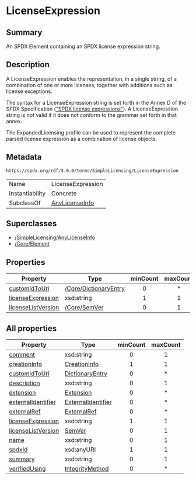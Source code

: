 <!-- Automatically generated by spec-parser v2.3.0 on 2024-07-29T18:25:30.305944+00:00 -->
<!-- SPDX-License-Identifier: Community-Spec-1.0 -->

# LicenseExpression

## Summary

An SPDX Element containing an SPDX license expression string.


## Description

A LicenseExpression enables the representation, in a single string, of a
combination of one or more licenses, together with additions such as license
exceptions.

The syntax for a LicenseExpression string is set forth in the Annex D
of the SPDX Specification
(["SPDX license expressions"](../../../annexes/SPDX-license-expressions.md)).
A LicenseExpression string is not valid if it does not conform to the grammar
set forth in that annex.

The ExpandedLicensing profile can be used to represent the complete parsed
license expression as a combination of license objects.


## Metadata

`https://spdx.org/rdf/3.0.0/terms/SimpleLicensing/LicenseExpression`


| | |
|---|---|
| Name | LicenseExpression |
| Instantiability | Concrete |
| SubclassOf | [AnyLicenseInfo](../Classes/AnyLicenseInfo.md) |


## Superclasses

* [/SimpleLicensing/AnyLicenseInfo](../../SimpleLicensing/Classes/AnyLicenseInfo.md)
* [/Core/Element](../../Core/Classes/Element.md)




## Properties

| Property | Type | minCount | maxCount |
|---|---|:---:|:---:|
| [customIdToUri](../Properties/customIdToUri.md) | [/Core/DictionaryEntry](../../Core/Classes/DictionaryEntry.md) | 0 | * |
| [licenseExpression](../Properties/licenseExpression.md) | xsd:string | 1 | 1 |
| [licenseListVersion](../Properties/licenseListVersion.md) | [/Core/SemVer](../../Core/Datatypes/SemVer.md) | 0 | 1 |



## All properties

| Property | Type | minCount | maxCount |
|---|---|:---:|:---:|
| [comment](../../Core/Properties/comment.md) | xsd:string | 0 | 1 |
| [creationInfo](../../Core/Properties/creationInfo.md) | [CreationInfo](../../Core/Classes/CreationInfo.md) | 1 | 1 |
| [customIdToUri](../../SimpleLicensing/Properties/customIdToUri.md) | [DictionaryEntry](../../Core/Classes/DictionaryEntry.md) | 0 | * |
| [description](../../Core/Properties/description.md) | xsd:string | 0 | 1 |
| [extension](../../Core/Properties/extension.md) | [Extension](../../Extension/Classes/Extension.md) | 0 | * |
| [externalIdentifier](../../Core/Properties/externalIdentifier.md) | [ExternalIdentifier](../../Core/Classes/ExternalIdentifier.md) | 0 | * |
| [externalRef](../../Core/Properties/externalRef.md) | [ExternalRef](../../Core/Classes/ExternalRef.md) | 0 | * |
| [licenseExpression](../../SimpleLicensing/Properties/licenseExpression.md) | xsd:string | 1 | 1 |
| [licenseListVersion](../../SimpleLicensing/Properties/licenseListVersion.md) | [SemVer](../../Core/Datatypes/SemVer.md) | 0 | 1 |
| [name](../../Core/Properties/name.md) | xsd:string | 0 | 1 |
| [spdxId](../../Core/Properties/spdxId.md) | xsd:anyURI | 1 | 1 |
| [summary](../../Core/Properties/summary.md) | xsd:string | 0 | 1 |
| [verifiedUsing](../../Core/Properties/verifiedUsing.md) | [IntegrityMethod](../../Core/Classes/IntegrityMethod.md) | 0 | * |



